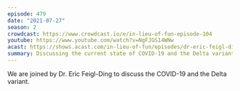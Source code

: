 ```yaml
---
episode: 479
date: "2021-07-27"
season: 2
crowdcast: https://www.crowdcast.io/e/in-lieu-of-fun-episode-104
youtube: https://www.youtube.com/watch?v=NgFJGS14WNw
acast: https://shows.acast.com/in-lieu-of-fun/episodes/dr-eric-feigl-ding
summary: Discussing the current state of COVID-19 and the Delta variant
---
```

We are joined by Dr. Eric Feigl-Ding to discuss the COVID-19 and the Delta variant.
